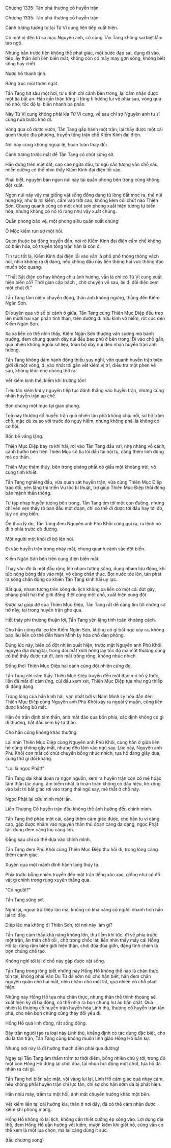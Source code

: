 




Chương 1335: Tàn phá thượng cổ huyễn trận


Chương 1335: Tàn phá thượng cổ huyễn trận

Cảnh tượng tương tự tại Tử Vi cung liên tiếp xuất hiện.

Có một vị đến từ sa mạc Nguyên anh, có cùng Tần Tang không sai biệt lắm tao ngộ.

Nhưng hắn trước tiên không thể phát giác, một bước đạp sai, đụng đi vào, tiếp lấy thân ảnh liền biến mất, không còn có mảy may gợn sóng, không biết sống hay chết.

Nước hồ thanh tịnh.

Rừng trúc mùi thơm ngát.

Tần Tang hít sâu một hơi, từ u tĩnh chi cảnh bên trong, lại cảm nhận được một tia bất an. Hắn cẩn thận từng li từng tí hướng lui về phía sau, vòng qua hồ nhỏ, tốc độ lại biến nhanh ba phần.

Này Tử Vi cung không phải kia Tử Vi cung, về sau chỉ sợ Nguyên anh tu sĩ cũng nửa bước khó đi.

Vòng qua cổ dược vườn, Tần Tang gấp hành một trận, lại thấy được một cái quen thuộc địa phương, truyền tống trận chỗ Kiếm Kính đại điện.

Nơi này cũng không ngoại lệ, hoàn toàn thay đổi.

Cảnh tượng trước mắt để Tần Tang có chút sững sờ.

Hắn đứng trên mặt đất, cao cao ngửa đầu, từ ngũ sắc tường vân chỗ sâu, miễn cưỡng có thể nhìn thấy Kiếm Kính đại điện lối vào.

Phải biết, nguyên bản ngọn núi này tại quần phong bên trong cũng không đột xuất.

Ngọn núi này vậy mà giống vật sống đồng dạng từ lòng đất mọc ra, thế núi hùng kỳ, như là lợi kiếm, cắm vào trời cao, không kém cỏi chút nào Thiên Sơn. Chung quanh cũng có một chút sơn phong xuất hiện tương tự biến hóa, nhưng không có nó rõ ràng như vậy xuất chúng.

Quần phong bảo vệ, một phong siêu quần xuất chúng!

Ô Mộc kiếm run sợ một hồi.

Quen thuộc ba động truyền đến, nói rõ Kiếm Kính đại điện cấm chế không có biến hóa, cổ truyền tống trận hẳn là còn ở.

Tin tức tốt là, Kiếm Kính đại điện lối vào vẫn là phổ phổ thông thông vách núi, nhìn không ra dị dạng, nếu không đầu này liên thông hai vực thông đạo muốn bộc quang.

"Thất Sát điện có hay không chịu ảnh hưởng, vẫn là chỉ có Tử Vi cung xuất hiện biến cố? Thời gian cấp bách , chờ chuyện về sau, lại đi đối diện xem một chút đi."

Tần Tang tâm niệm chuyển động, thân ảnh không ngừng, thẳng đến Kiếm Ngân Sơn.

Đi xuyên qua vô số bí cảnh ở giữa, Tần Tang cùng Thiên Mục Điệp đều treo lên mười hai vạn phần tinh thần, trên đường đi hữu kinh vô hiểm, rốt cục đến Kiếm Ngân Sơn.

Xa xa liền có thể nhìn thấy, Kiếm Ngân Sơn thượng vân sương mù bành trướng, đem chung quanh dãy núi đều bao phủ ở bên trong. Đi vào chỗ gần, quả nhiên không ngoài sở liệu, toàn bộ dãy núi đều nhận huyễn trận ảnh hưởng.

Tần Tang không dám hành động thiếu suy nghĩ, vờn quanh huyễn trận biên giới đi một vòng, đi vào nhất tới gần vết kiếm vị trí, điều tra một phen về sau, không khỏi nhẹ nhàng thở ra.

Vết kiếm kinh thế, kiếm khí trường tồn!

Tiêu tán kiếm khí y nguyên tiếp tục đánh thẳng vào huyễn trận, nhưng cũng nhận huyễn trận áp chế.

Bọn chúng một mực tại giao phong.

Toà này thượng cổ huyễn trận quả nhiên tàn phá không chịu nổi, sơ hở trăm chỗ, mặc dù xa so với trước đó nguy hiểm, nhưng không phải là không có cơ hội.

Bốn bề vắng lặng.

Thiên Mục Điệp bay ra khí hải, rơi vào Tần Tang đầu vai, nhẹ nhàng vỗ cánh, cánh bướm bên trên Thiên Mục có tia lôi dẫn tại hội tụ, càng thêm linh động mà có thần.

Thiên Mục thâm thúy, bên trong phảng phất có giấu một khoảng trời, vô cùng tinh khiết.

Tần Tang nghiêng đầu, vừa quan sát huyễn trận, vừa cùng Thiên Mục Điệp trao đổi, yên lặng thi triển Vu tộc bí thuật, trợ giúp Thiên Mục Điệp thôi động bản mệnh thần thông.

Từ tạp nhạp huyễn tượng bên trong, Tần Tang tìm tới một con đường, nhưng chỉ vẻn vẹn thấy rõ ban đầu một đoạn, chỉ có thể đi được tới đâu hay tới đó, tùy cơ ứng biến.

Ổn thỏa lý do, Tần Tang đem Nguyên anh Phù Khôi cũng gọi ra, ra lệnh nó đi ở phía trước dò đường.

Một người một khôi đi bộ lên núi.

Đi vào huyễn trận trong nháy mắt, chung quanh cảnh sắc đột biến.

Kiếm Ngân Sơn bên trên cung điện biến mất.

Thay vào đó là một đầu rộng lớn nham tương sông, dung nham lưu động, khí tức nóng bỏng đập vào mặt, vô cùng chân thực. Bọt nước tóe lên, tán phát ra sóng chấn động có khiến Tần Tang kinh hãi uy lực.

Bất quá, nham tương trên sông du lịch không xa liền có một cái đứt gãy, phảng phất hai thế giới đống điệt cùng một chỗ, xuất hiện xung đột.

Được sự giúp đỡ của Thiên Mục Điệp, Tần Tang rất dễ dàng tìm tới những sơ hở này, tại trong huyễn trận ghé qua.

Hết thảy phi thường thuận lợi, Tần Tang yên lặng tính toán khoảng cách.

Cho hắn cũng đã leo lên Kiếm Ngân Sơn, không có gì bất ngờ xảy ra, không bao lâu liền có thể đến Nam Minh Ly hỏa chỗ đan phòng.

Đúng lúc này, biến cố đột nhiên xuất hiện, trước mặt Nguyên anh Phù Khôi nguyên địa dừng lại, trong đôi mắt xích hồng lấy tốc độ mà mắt thường cũng có thể thấy được rút đi, ánh mắt trống rỗng, không nhúc nhích.

Đồng thời Thiên Mục Điệp hai cánh cũng đột nhiên cứng đờ.

Tần Tang chỉ cảm thấy Thiên Mục Điệp truyền đến một đạo mơ hồ ý thức, liền đã mất đi cảm ứng, cúi đầu xem xét, Thiên Mục Điệp tựa như ngủ thiếp đi đồng dạng.

Trong lòng của hắn kinh hãi, vạn nhất bởi vì Nam Minh Ly hỏa dẫn đến Thiên Mục Điệp cùng Nguyên anh Phù Khôi xảy ra ngoài ý muốn, cũng liền được không bù mất.

Hắn ổn trấn định tâm thần, ánh mắt đảo qua bốn phía, xác định không có gì dị thường, bắt đầu xem kỹ tự thân.

Cho hắn cũng không khác thường.

Lại nhìn Thiên Mục Điệp cùng Nguyên anh Phù Khôi, cùng hắn ở giữa liên hệ cũng không gãy mất, nhưng đều lâm vào ngủ say. Lúc này, Nguyên anh Phù Khôi con mắt có chút chuyển bỗng nhúc nhích, tựa hồ đang giãy dụa, cùng thứ gì đối kháng.

"Lại là ngọc Phật!"

Tần Tang đại khái đoán ra ngọn nguồn, xem ra huyễn trận còn có mê hoặc tâm thần tác dụng, âm hiểm nhất là hoàn toàn không có dấu hiệu, kẻ xông vào bất tri bất giác rơi vào trạng thái ngủ say, mê thất ở chỗ này.

Ngọc Phật lại cứu mình một lần.

Liền Thượng Cổ huyễn trận đều không thể ảnh hưởng đến chính mình.

Tần Tang thở phào một cái, càng thêm cảm giác được, cho hắn tu vi càng cao, gặp được nhằm vào nguyên thần thủ đoạn càng đa dạng, ngọc Phật tác dụng đem càng lúc càng lớn.

Đằng sau chỉ có thể dựa vào chính mình.

Tần Tang đem Phù Khôi cùng Thiên Mục Điệp thu hồi đi, trong lòng càng thêm cảnh giác.

Xuyên qua một mảnh đình hành lang thủy tạ.

Phía trước bỗng nhiên truyền đến một trận tiếng xào xạc, giống như có đồ vật gì chính trong rừng xuyên thẳng qua.

"Có người?"

Tần Tang sững sờ.

Nghĩ lại, ngoại trừ Diệp lão ma, không có khả năng có người nhanh hơn hắn lại tới đây.

Diệp lão ma không đi Thiên Sơn, tới nơi này làm gì?

Tần Tang cảm thấy khả năng không lớn, thu liễm khí tức, đi về phía trước một trận, ẩn thân chỗ tối , chờ trong chốc lát, liền nhìn thấy mấy cái Hồng Hồ tại rừng rậm biên giới hiện thân, chơi đùa đùa giỡn, động tĩnh chính là bọn chúng chế tạo.

Không nghĩ tới lại ở chỗ này gặp được vật sống.

Tần Tang trong lòng biết những này Hồng Hồ không thể nào là chân thực tồn tại, không phải Vân Du Tử đã sớm nói cho hắn biết, hắn đem chân nguyên quán chú hai mắt, nhìn chăm chú một lát, quả nhiên có chỗ phát hiện.

Những này Hồng Hồ tựa như chân thực, nhưng thân thể thỉnh thoảng sẽ xuất hiện kỳ dị ba động, có thể nhìn ra bọn chúng hư ảo bản chất. Quả nhiên là thượng cổ huyễn trận huyễn hóa Linh thú, thượng cổ huyễn trận tàn phá, cho nên bọn chúng cũng thay đổi yếu đi.

Hồng Hồ quá linh động, rất sống động.

Bày trận người tạo ra loại này Linh thú, khẳng định có tác dụng đặc biệt, cho dù là tàn trận, Tần Tang cũng không muốn lĩnh giáo Hồng Hồ bản sự.

Nhưng nơi này là đi hướng thạch điện phải qua đường!

Ngay tại Tần Tang âm thầm trầm tư thời điểm, bỗng nhiên chú ý tới, trong đó một con Hồng Hồ dừng lại chơi đùa, tai nhọn hơi động một chút, tựa hồ đã nhận ra cái gì.

Tần Tang hơi biến sắc mặt, vội vàng lui lại, Linh Hồ cảm giác quá nhạy cảm, nếu không phải huyễn trận chi lực tàn, chỉ sợ cho hắn sớm đã bị phát hiện.

Hắn nhíu mày, trầm tư một hồi, ánh mắt chuyển hướng khác một bên.

Vết kiếm liền tại cái hướng kia, thân ở nơi đây, đã có thể cảm nhận được kiếm khí phong mang.

Hồng Hồ không rõ lai lịch, không cần thiết cưỡng ép xông vào. Lợi dụng địa thế, đem Hồng Hồ dẫn hướng vết kiếm, mượn kiếm khí giết hồ, cũng vẫn có thể xem là một lựa chọn, mà lại càng dùng ít sức.

(tấu chương xong)




